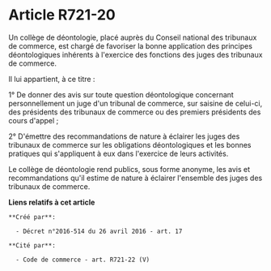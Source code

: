 # Article R721-20

Un collège de déontologie, placé auprès du Conseil national des tribunaux de commerce, est chargé de favoriser la bonne
application des principes déontologiques inhérents à l'exercice des fonctions des juges des tribunaux de commerce.

Il lui appartient, à ce titre :

1° De donner des avis sur toute question déontologique concernant personnellement un juge d'un tribunal de commerce, sur
saisine de celui-ci, des présidents des tribunaux de commerce ou des premiers présidents des cours d'appel ;

2° D'émettre des recommandations de nature à éclairer les juges des tribunaux de commerce sur les obligations déontologiques
et les bonnes pratiques qui s'appliquent à eux dans l'exercice de leurs activités.

Le collège de déontologie rend publics, sous forme anonyme, les avis et recommandations qu'il estime de nature à éclairer
l'ensemble des juges des tribunaux de commerce.

**Liens relatifs à cet article**

	**Créé par**:

	  - Décret n°2016-514 du 26 avril 2016 - art. 17

	**Cité par**:

	  - Code de commerce - art. R721-22 (V)
